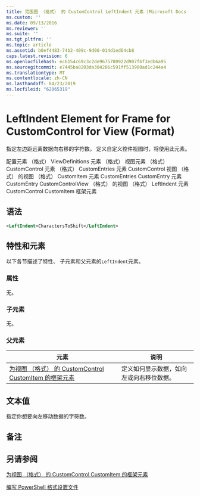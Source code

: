 ```yaml
---
title: 范围图 （格式） 的 CustomControl LeftIndent 元素 |Microsoft Docs
ms.custom: ''
ms.date: 09/13/2016
ms.reviewer: ''
ms.suite: ''
ms.tgt_pltfrm: ''
ms.topic: article
ms.assetid: b0ef4483-74b2-409c-9d00-014d1ed64cb8
caps.latest.revision: 6
ms.openlocfilehash: ec6154c69c3c2de9675780922d907fbf3edb6a95
ms.sourcegitcommit: e7445ba8203da304286c591ff513900ad1c244a4
ms.translationtype: MT
ms.contentlocale: zh-CN
ms.lasthandoff: 04/23/2019
ms.locfileid: "62065319"
---
```

# <a name="leftindent-element-for-frame-for-customcontrol-for-view-format"></a>LeftIndent Element for Frame for CustomControl for View (Format)

指定左边距远离数据向右移的字符数。 定义自定义控件视图时，将使用此元素。

配置元素 （格式） ViewDefinitions 元素 （格式） 视图元素 （格式） CustomControl 元素 （格式） CustomEntries 元素 CustomControl 视图 （格式） 的视图 （格式） CustomItem 元素 CustomEntries CustomEntry 元素CustomEntry CustomControlView （格式） 的视图 （格式） LeftIndent 元素 CustomControl CustomItem 框架元素

## <a name="syntax"></a>语法

```xml
<LeftIndent>CharactersToShift</LeftIndent>
```

## <a name="attributes-and-elements"></a>特性和元素

以下各节描述了特性、 子元素和父元素的`LeftIndent`元素。

### <a name="attributes"></a>属性

无。

### <a name="child-elements"></a>子元素

无。

### <a name="parent-elements"></a>父元素

|元素|说明|
|-------------|-----------------|
|[为视图 （格式） 的 CustomControl CustomItem 的框架元素](./frame-element-for-customitem-for-customcontrol-for-view-format.md)|定义如何显示数据，如向左或向右移位数据。|

## <a name="text-value"></a>文本值

指定你想要向左移动数据的字符数。

## <a name="remarks"></a>备注

## <a name="see-also"></a>另请参阅

[为视图 （格式） 的 CustomControl CustomItem 的框架元素](./frame-element-for-customitem-for-customcontrol-for-view-format.md)

[编写 PowerShell 格式设置文件](./writing-a-powershell-formatting-file.md)
